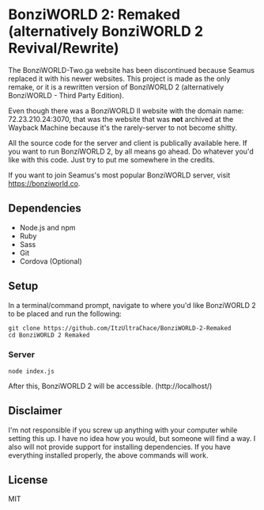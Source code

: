 # BonziWORLD 2: Remaked (alternatively BonziWORLD 2 Revival/Rewrite)
The BonziWORLD-Two.ga website has been discontinued because Seamus replaced it with his newer websites. This project is made as the only remake, or it is a rewritten version of BonziWORLD 2 (alternatively BonziWORLD - Third Party Edition).

Even though there was a BonziWORLD II website with the domain name: 72.23.210.24:3070, that was the website that was **not** archived at the Wayback Machine because it's the rarely-server to not become shitty.

All the source code for the server and client is publically available here. If you want to run BonziWORLD 2, by all means go ahead.
Do whatever you'd like with this code. Just try to put me somewhere in the credits.

If you want to join Seamus's most popular BonziWORLD server, visit https://bonziworld.co.

## Dependencies
- Node.js and npm
- Ruby
- Sass
- Git
- Cordova (Optional)

## Setup
In a terminal/command prompt, navigate to where you'd like BonziWORLD 2 to be placed and run the following:
```
git clone https://github.com/ItzUltraChace/BonziWORLD-2-Remaked
cd BonziWORLD 2 Remaked
```



### Server
```
node index.js
```
After this, BonziWORLD 2 will be accessible. (http://localhost/)

## Disclaimer
I'm not responsible if you screw up anything with your computer while setting this up. I have no idea how you would, but someone will find a way. I also will not provide support for installing dependencies. If you have everything installed properly, the above commands will work.

## License
MIT

